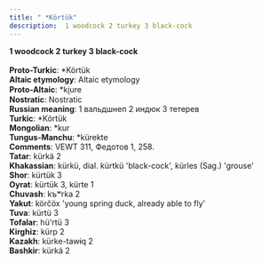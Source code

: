 ```yaml
---
title: " *Körtük"
description:  1 woodcock 2 turkey 3 black-cock
---
```

<p data-pagefind-weight="0.5">
<strong> 1 woodcock 2 turkey 3 black-cock</strong><br><br>
<strong>Proto-Turkic</strong>:  *Körtük<br>
<strong>Altaic etymology</strong>:  Altaic etymology<br>
<strong> Proto-Altaic</strong>:  *ki̯ure<br>
<strong>Nostratic</strong>:  Nostratic<br>
<strong>Russian meaning</strong>:  1 вальдшнеп 2 индюк 3 тетерев<br>
<strong>Turkic</strong>:  *Körtük<br>
<strong>Mongolian</strong>:  *kur<br>
<strong>Tungus-Manchu</strong>:  *kürekte<br>
<strong>Comments</strong>:  VEWT 311, Федотов 1, 258.<br>
<strong>Tatar</strong>:  kürkä 2<br>
<strong>Khakassian</strong>:  kürkü, dial. kürtkü 'black-cock', kürles (Sag.) 'grouse'<br>
<strong>Shor</strong>:  kürtük 3<br>
<strong>Oyrat</strong>:  kürtük 3, kürte 1<br>
<strong>Chuvash</strong>:  kъʷrka 2<br>
<strong>Yakut</strong>:  körčöx 'young spring duck, already able to fly'<br>
<strong>Tuva</strong>:  kürtü 3<br>
<strong>Tofalar</strong>:  hü'rtü 3<br>
<strong>Kirghiz</strong>:  kürp 2<br>
<strong>Kazakh</strong>:  kürke-tawɨq 2<br>
<strong>Bashkir</strong>:  kürkä 2<br>

</p>
